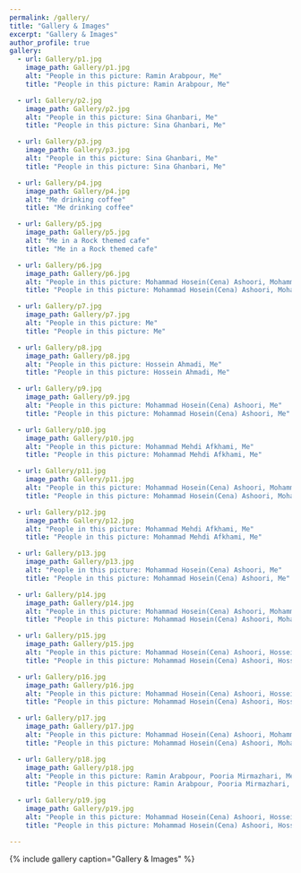 ```yaml
---
permalink: /gallery/
title: "Gallery & Images"
excerpt: "Gallery & Images"
author_profile: true
gallery:
  - url: Gallery/p1.jpg
    image_path: Gallery/p1.jpg
    alt: "People in this picture: Ramin Arabpour, Me"
    title: "People in this picture: Ramin Arabpour, Me"

  - url: Gallery/p2.jpg
    image_path: Gallery/p2.jpg
    alt: "People in this picture: Sina Ghanbari, Me"
    title: "People in this picture: Sina Ghanbari, Me"

  - url: Gallery/p3.jpg
    image_path: Gallery/p3.jpg
    alt: "People in this picture: Sina Ghanbari, Me"
    title: "People in this picture: Sina Ghanbari, Me"

  - url: Gallery/p4.jpg
    image_path: Gallery/p4.jpg
    alt: "Me drinking coffee"
    title: "Me drinking coffee"

  - url: Gallery/p5.jpg
    image_path: Gallery/p5.jpg
    alt: "Me in a Rock themed cafe"
    title: "Me in a Rock themed cafe"

  - url: Gallery/p6.jpg
    image_path: Gallery/p6.jpg
    alt: "People in this picture: Mohammad Hosein(Cena) Ashoori, Mohammad Mehdi Afkhami, Hossein Ahmadi, Me"
    title: "People in this picture: Mohammad Hosein(Cena) Ashoori, Mohammad Mehdi Afkhami, Hossein Ahmadi, Me"

  - url: Gallery/p7.jpg
    image_path: Gallery/p7.jpg
    alt: "People in this picture: Me"
    title: "People in this picture: Me"

  - url: Gallery/p8.jpg
    image_path: Gallery/p8.jpg
    alt: "People in this picture: Hossein Ahmadi, Me"
    title: "People in this picture: Hossein Ahmadi, Me"

  - url: Gallery/p9.jpg
    image_path: Gallery/p9.jpg
    alt: "People in this picture: Mohammad Hosein(Cena) Ashoori, Me"
    title: "People in this picture: Mohammad Hosein(Cena) Ashoori, Me"

  - url: Gallery/p10.jpg
    image_path: Gallery/p10.jpg
    alt: "People in this picture: Mohammad Mehdi Afkhami, Me"
    title: "People in this picture: Mohammad Mehdi Afkhami, Me"

  - url: Gallery/p11.jpg
    image_path: Gallery/p11.jpg
    alt: "People in this picture: Mohammad Hosein(Cena) Ashoori, Mohammad Mehdi Afkhami, Me"
    title: "People in this picture: Mohammad Hosein(Cena) Ashoori, Mohammad Mehdi Afkhami, Me"

  - url: Gallery/p12.jpg
    image_path: Gallery/p12.jpg
    alt: "People in this picture: Mohammad Mehdi Afkhami, Me"
    title: "People in this picture: Mohammad Mehdi Afkhami, Me"

  - url: Gallery/p13.jpg
    image_path: Gallery/p13.jpg
    alt: "People in this picture: Mohammad Hosein(Cena) Ashoori, Me"
    title: "People in this picture: Mohammad Hosein(Cena) Ashoori, Me"

  - url: Gallery/p14.jpg
    image_path: Gallery/p14.jpg
    alt: "People in this picture: Mohammad Hosein(Cena) Ashoori, Mohammad Mehdi Afkhami, Hossein Ahmadi, Me"
    title: "People in this picture: Mohammad Hosein(Cena) Ashoori, Mohammad Mehdi Afkhami, Hossein Ahmadi, Me"

  - url: Gallery/p15.jpg
    image_path: Gallery/p15.jpg
    alt: "People in this picture: Mohammad Hosein(Cena) Ashoori, Hossein Ahmadi, Me"
    title: "People in this picture: Mohammad Hosein(Cena) Ashoori, Hossein Ahmadi, Me"

  - url: Gallery/p16.jpg
    image_path: Gallery/p16.jpg
    alt: "People in this picture: Mohammad Hosein(Cena) Ashoori, Hossein Bazmandegan, Mohammad Mehdi Afkhami, Me"
    title: "People in this picture: Mohammad Hosein(Cena) Ashoori, Hossein Bazmandegan, Mohammad Mehdi Afkhami, Me"

  - url: Gallery/p17.jpg
    image_path: Gallery/p17.jpg
    alt: "People in this picture: Mohammad Hosein(Cena) Ashoori, Mohammad Mehdi Afkhami, Hossein Ahmadi, Me"
    title: "People in this picture: Mohammad Hosein(Cena) Ashoori, Mohammad Mehdi Afkhami, Hossein Ahmadi, Me"

  - url: Gallery/p18.jpg
    image_path: Gallery/p18.jpg
    alt: "People in this picture: Ramin Arabpour, Pooria Mirmazhari, Me"
    title: "People in this picture: Ramin Arabpour, Pooria Mirmazhari, Me"

  - url: Gallery/p19.jpg
    image_path: Gallery/p19.jpg
    alt: "People in this picture: Mohammad Hosein(Cena) Ashoori, Hossein Bazmandegan, Mohammad Mehdi Afkhami, Me"
    title: "People in this picture: Mohammad Hosein(Cena) Ashoori, Hossein Bazmandegan, Mohammad Mehdi Afkhami, Me"

---
```

{% include gallery caption="Gallery & Images" %}

